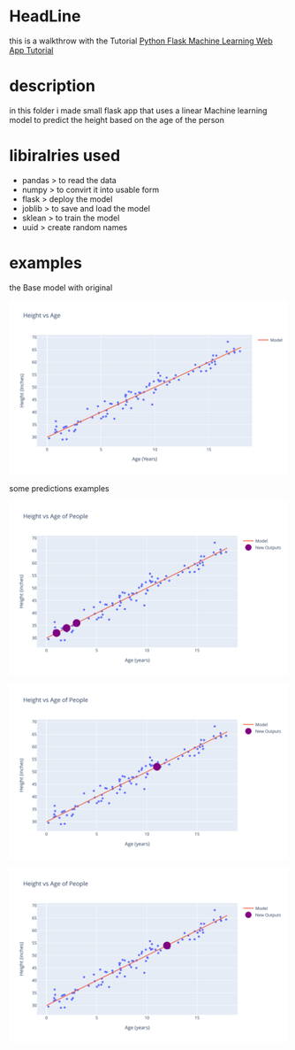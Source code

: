 
# HeadLine 
this is a walkthrow with the Tutorial [Python Flask Machine Learning Web App Tutorial](https://www.youtube.com/watch?v=qNF1HqBvpGE)

# description
in this folder i made small flask app that uses a linear Machine learning model to predict the height based on the age of the person  

# libiralries used 

* pandas > to read the data 
* numpy > to convirt it into usable form
* flask > deploy the model 
* joblib > to save and load the model 
* sklean > to train the model 
* uuid > create random names 

# examples 

the Base model with original 

![alt text](APP/static/base_pic.svg)

some predictions examples 

![alt text](APP/static/predictions_pic.svg)

![alt text](APP/static/4aa768b6b3254ab2b30b286e3cfac308.svg)

![alt text](APP/static/e26466d3e2c54143b10320ac92e334d5.svg)
